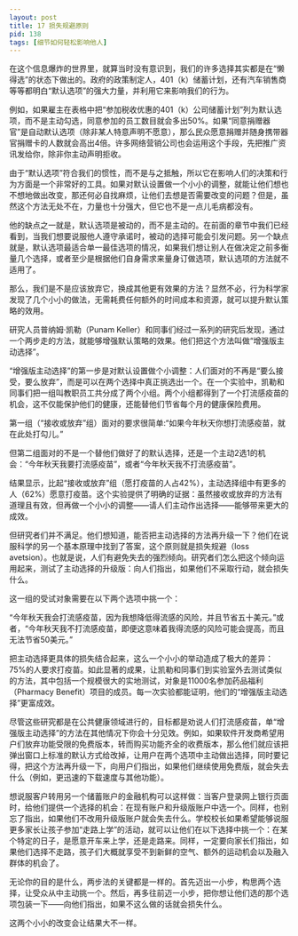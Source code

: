 ```yaml
---
layout: post
title: 17 损失规避原则
pid: 138
tags: [细节如何轻松影响他人]
---
```

在这个信息爆炸的世界里，就算当时没有意识到，我们的许多选择其实都是在“懒得选”的状态下做出的。政府的政策制定人，401（k）储蓄计划，还有汽车销售商等等都明白“默认选项”的强大力量，并利用它来影响我们的行为。

例如，如果雇主在表格中把“参加税收优惠的401（k）公司储蓄计划”列为默认选项，而不是主动勾选，同意参加的员工数目就会多出50%。如果“同意捐赠器官”是自动默认选项（除非某人特意声明不愿意），那么民众愿意捐赠并随身携带器官捐赠卡的人数就会高出4倍。许多网络营销公司也会运用这个手段，先把推广资讯发给你，除非你主动声明拒收。

由于“默认选项”符合我们的惯性，而不是与之抵触，所以它在影响人们的决策和行为方面是一个非常好的工具。如果对默认设置做一个小小的调整，就能让他们想也不想地做出改变，那还何必自找麻烦，让他们去想是否需要改变的问题？但是，虽然这个方法无处不在，力量也十分强大，但它也不是一点儿毛病都没有。

他的缺点之一就是，默认选项是被动的，而不是主动的。在前面的章节中我们已经看到，当我们想要说服他人遵守承诺时，被动的选择可能会引发问题。另一个缺点就是，默认选项最适合单一最佳选项的情况，如果我们想让别人在做决定之前多衡量几个选择，或者至少是根据他们自身需求来量身订做选项，默认选项的方法就不适用了。

那么，我们是不是应该放弃它，换成其他更有效果的方法？显然不必，行为科学家发现了几个小小的做法，无需耗费任何额外的时间成本和资源，就可以提升默认策略的效用。

研究人员普纳姆·凯勒（Punam Keller）和同事们经过一系列的研究后发现，通过一个两步走的方法，就能够增强默认策略的效果。他们把这个方法叫做“增强版主动选择”。

“增强版主动选择”的第一步是对默认设置做个小调整：人们面对的不再是“要么接受，要么放弃”，而是可以在两个选择中真正挑选出一个。在一个实验中，凯勒和同事们把一组叫教职员工共分成了两个小组。两个小组都得到了一个打流感疫苗的机会，这不仅能保护他们的健康，还能替他们节省每个月的健康保险费用。

第一组（“接收或放弃”组）面对的要求很简单:“如果今年秋天你想打流感疫苗，就在此处打勾儿。”

但第二组面对的不是一个替他们做好了的默认选择，还是一个主动2选1的机会：“今年秋天我要打流感疫苗”，或者“今年秋天我不打流感疫苗”。

结果显示，比起“接收或放弃”组（愿打疫苗的人占42%），主动选择组中有更多的人（62%）愿意打疫苗。这个实验提供了明确的证据：虽然接收或放弃的方法有道理且有效，但再做一个小小的调整——请人们主动作出选择——能够带来更大的成效。

但研究者们并不满足。他们想知道，能否把主动选择的方法再升级一下？他们在说服科学的另一个基本原理中找到了答案，这个原则就是损失规避（loss avetsion）。也就是说，人们有避免失去的强烈倾向。研究者们怎么把这个倾向运用起来，测试了主动选择的升级版：向人们指出，如果他们不采取行动，就会损失什么。

这一组的受试对象需要在以下两个选项中挑一个：

“今年秋天我会打流感疫苗，因为我想降低得流感的风险，并且节省五十美元。”或者，“今年秋天我不打流感疫苗，即便这意味着我得流感的风险可能会提高，而且无法节省50美元。”

把主动选择更具体的损失结合起来，这么一个小小的举动造成了极大的差异：75%的人要求打疫苗。如此显著的成果，让凯勒和同事们到实验室外去测试类似的方法，其中包括一个规模很大的实地测试，对象是11000名参加药品福利（Pharmacy Benefit）项目的成员。每一次实验都能证明，他们的“增强版主动选择”更富成效。

尽管这些研究都是在公共健康领域进行的，目标都是劝说人们打流感疫苗，单“增强版主动选择”的方法在其他情况下你会十分见效。例如，如果软件开发商希望用户们放弃功能受限的免费版本，转而购买功能齐全的收费版本，那么他们就应该把弹出窗口上标准的默认方式给改掉，让用户在两个选项中主动做出选择，同时要记得，把这个方法再升级一下，向用户们指出，如果他们继续使用免费版，就会失去什么（例如，更迅速的下载速度与其他功能）。

想说服客户转用另一个储蓄账户的金融机构可以这样做：当客户登录网上银行页面时，给他们提供一个选择的机会：在现有账户和升级版账户中选一个。同样，也别忘了指出，如果他们不改用升级版账户就会失去什么。学校校长如果希望能够说服更多家长让孩子参加“走路上学”的活动，就可以让他们在以下选择中挑一个：在某个特定的日子，是愿意开车来上学，还是走路来。同样，一定要向家长们指出，如果他们选择不走路，孩子们大概就享受不到新鲜的空气、额外的运动机会以及融入群体的机会了。

无论你的目的是什么，两步法的关键都是一样的。首先迈出一小步，构思两个选择，让受众从中主动挑一个。然后，再多往前迈一小步，把你想让他们选的那个选项包装一下——向他们指出，如果不这么做的话就会损失什么。

这两个小小的改变会让结果大不一样。
